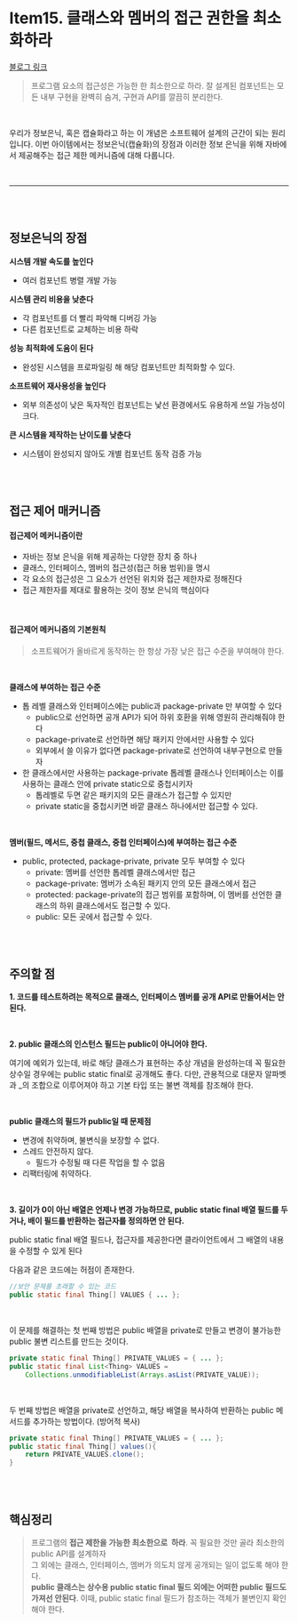# Item15. 클래스와 멤버의 접근 권한을 최소화하라
[블로그 링크](https://jueun275.tistory.com/entry/Item15-%ED%81%B4%EB%9E%98%EC%8A%A4%EC%99%80-%EB%A9%A4%EB%B2%84%EC%9D%98-%EC%A0%91%EA%B7%BC-%EA%B6%8C%ED%95%9C%EC%9D%84-%EC%B5%9C%EC%86%8C%ED%99%94%ED%95%98%EB%9D%BC)

> 프로그램 요소의 접근성은 가능한 한 최소한으로 하라. 잘 설계된 컴포넌트는 모든 내부 구현을 완벽히 숨겨, 구현과 API를 깔끔히 분리한다.

</br>

우리가 정보은닉, 혹은 캡슐화라고 하는 이 개념은 소프트웨어 설계의 근간이 되는 원리입니다. 이번 아이템에서는 정보은닉(캡슐화)의 장점과 이러한 정보 은닉을 위해 자바에서 제공해주는 접근 제한 메커니즘에 대해 다룹니다.

</br>

---

</br>
</br>

## 정보은닉의 장점

**시스템 개발 속도를 높인다**

-   여러 컴포넌트 병렬 개발 가능

**시스템 관리 비용을 낮춘다**

-   각 컴포넌트를 더 빨리 파악해 디버깅 가능
-   다른 컴포넌트로 교체하는 비용 하락

**성능 최적화에 도움이 된다**

-   완성된 시스템을 프로파일링 해 해당 컴포넌트만 최적화할 수 있다.

**소프트웨어 재사용성을 높인다**

-   외부 의존성이 낮은 독자적인 컴포넌트는 낯선 환경에서도 유용하게 쓰일 가능성이 크다.

**큰 시스템을 제작하는 난이도를 낮춘다**

-   시스템이 완성되지 않아도 개별 컴포넌트 동작 검증 가능

</br>
</br>

## 접근 제어 매커니즘

#### **접근제어 메커니즘이란**

-   자바는 정보 은닉을 위해 제공하는 다양한 장치 중 하나
-   클래스, 인터페이스, 멤버의 접근성(접근 허용 범위)을 명시
-   각 요소의 접근성은 그 요소가 선언된 위치와 접근 제한자로 정해진다
-   접근 제한자를 제대로 활용하는 것이 정보 은닉의 핵심이다

</br>

#### **접근제어 메커니즘의 기본원칙**

> 소프트웨어가 올바르게 동작하는 한 항상 가장 낮은 접근 수준을 부여해야 한다.

</br>

**클래스에 부여하는 접근 수준**

-   톱 레벨 클래스와 인터페이스에는 public과 package-private 만 부여할 수 있다 
    -   public으로 선언하면 공개 API가 되어 하위 호환을 위해 영원히 관리해줘야 한다
    -   package-private로 선언하면 해당 패키지 안에서만 사용할 수 있다
    -   외부에서 쓸 이유가 없다면 package-private로 선언하여 내부구현으로 만들자
-   한 클래스에서만 사용하는 package-private 톱레벨 클래스나 인터페이스는 이를 사용하는 클래스 안에 private static으로 중첩시키자
    -   톱레벨로 두면 같은 패키지의 모든 클래스가 접근할 수 있지만  
    -   private static을 중첩시키면 바깥 클래스 하나에서만 접근할 수 있다.

</br>

**멤버(필드, 메서드, 중첩 클래스, 중첩 인터페이스)에 부여하는 접근 수준**

-   public, protected, package-private, private 모두 부여할 수 있다
    -   private: 멤버를 선언한 톱레벨 클래스에서만 접근
    -   package-private: 멤버가 소속된 패키지 안의 모든 클래스에서 접근
    -   protected: package-private의 접근 범위를 포함하며, 이 멤버를 선언한 클래스의 하위 클래스에서도 접근할 수 있다.
    -   public: 모든 곳에서 접근할 수 있다.

</br>
</br>

## 주의할 점

**1\. 코드를 테스트하려는 목적으로 클래스, 인터페이스 멤버를 공개 API로 만들어서는 안 된다.**

</br>

**2\. public 클래스의 인스턴스 필드는 public이 아니어야 한다.**

여기에 예외가 있는데, 바로 해당 클래스가 표현하는 추상 개념을 완성하는데 꼭 필요한 상수일 경우에는 public static final로 공개해도 좋다. 다만, 관용적으로 대문자 알파벳과 \_의 조합으로 이루어져야 하고 기본 타입 또는 불변 객체를 참조해야 한다. 

</br>

**public 클래스의 필드가 public일 때 문제점**

-   변경에 취약하며, 불변식을 보장할 수 없다.
-   스레드 안전하지 않다.
    -   필드가 수정될 때 다른 작업을 할 수 없음
-   리팩터링에 취약하다.

</br>

**3\. 길이가 0이 아닌 배열은 언제나 변경 가능하므로, public static final 배열 필드를 두거나, 배이 필드를 반환하는 접근자를 정의하면 안 된다.**

public static final 배열 필드나, 접근자를 제공한다면 클라이언트에서 그 배열의 내용을 수정할 수 있게 된다

다음과 같은 코드에는 허점이 존재한다.

```java
//보안 문제를 초래할 수 있는 코드 
public static final Thing[] VALUES { ... };
```

</br>

이 문제를 해결하는 첫 번째 방법은 public 배열을 private로 만들고 변경이 불가능한 public 불변 리스트를 만드는 것이다.

```java
private static final Thing[] PRIVATE_VALUES = { ... };
public static final List<Thing> VALUES =
    Collections.unmodifiableList(Arrays.asList(PRIVATE_VALUE));
```

</br>

두 번째 방법은 배열을 private로 선언하고, 해당 배열을 복사하여 반환하는 public 메서드를 추가하는 방법이다. (방어적 복사)

```java
private static final Thing[] PRIVATE_VALUES = { ... };
public static final Thing[] values(){
    return PRIVATE_VALUES.clone();
}
```

</br>
</br>

## 핵심정리

> 프로그램의 **접근 제한을 가능한 최소한으로  하라**. 꼭 필요한 것만 골라 최소한의 public API를 설계하자  
> 그 외에는 클래스, 인터페이스, 멤버가 의도치 않게 공개되는 일이 없도록 해야 한다.  
> **public 클래스는 상수용 public static final 필드 외에는 어떠한 public 필드도 가져선 안된다**. 이때, public static final 필드가 참조하는 객체가 불변인지 확인해야 한다.